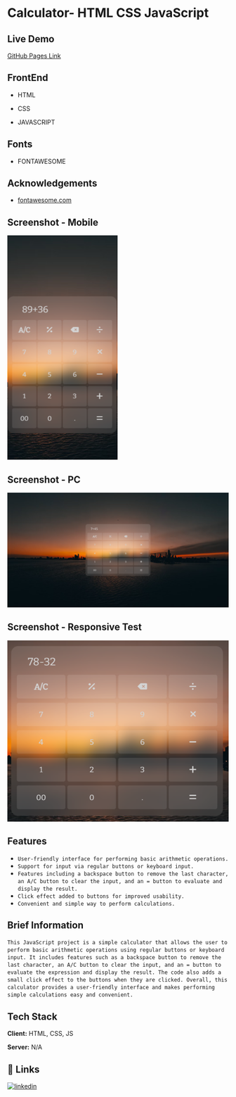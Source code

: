 
# Calculator- HTML CSS JavaScript

## Live Demo
[GitHub Pages Link](https://shivraj0002.github.io/calculator/)


## FrontEnd

- HTML

- CSS

- JAVASCRIPT

## Fonts

- FONTAWESOME
## Acknowledgements

 - [fontawesome.com](https://fontawesome.com/)



## Screenshot - Mobile
![Demo on Mobile](https://github.com/shivraj0002/calculator/blob/main/assets/projectDemo2.png?raw=true)

## Screenshot - PC
![Demo on PC](https://github.com/shivraj0002/calculator/blob/main/assets/projectDemo1.png?raw=true)

## Screenshot - Responsive Test
![Demo on PC](https://github.com/shivraj0002/calculator/blob/main/assets/projectDemo3.png?raw=true)
## Features

- `User-friendly interface for performing basic arithmetic operations.`
- `Support for input via regular buttons or keyboard input.`
- `Features including a backspace button to remove the last character, an A/C button to clear the input, and an = button to evaluate and display the result.`
- `Click effect added to buttons for improved usability.`
- `Convenient and simple way to perform calculations.`


## Brief Information

`This JavaScript project is a simple calculator that allows the user to perform basic arithmetic operations using regular buttons or keyboard input. It includes features such as a backspace button to remove the last character, an A/C button to clear the input, and an = button to evaluate the expression and display the result. The code also adds a small click effect to the buttons when they are clicked. Overall, this calculator provides a user-friendly interface and makes performing simple calculations easy and convenient.`


## Tech Stack

**Client:** HTML, CSS, JS

**Server:** N/A


## 🔗 Links

[![linkedin](https://img.shields.io/badge/linkedin-0A66C2?style=for-the-badge&logo=linkedin&logoColor=white)](https://www.linkedin.com/in/shivraj0002/)


